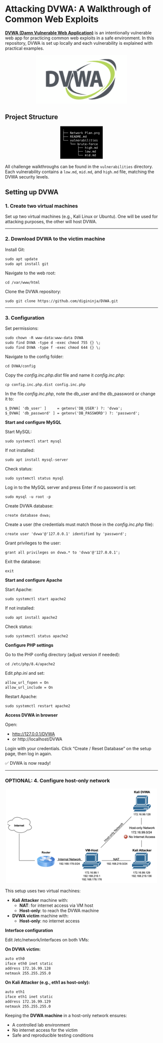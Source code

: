 # Attacking DVWA: A Walkthrough of Common Web Exploits

[**DVWA (Damn Vulnerable Web Application)**](https://github.com/digininja/DVWA) is an intentionally vulnerable web app for practicing common web exploits in a safe environment.
In this repository, DVWA is set up locally and each vulnerability is explained with practical examples.

<div align="center">
    <img src="https://github.com/j0wittmann/Attacking-DVWA/blob/main/DVWA.png" alt="DVWA Logo" width="300">
</div>

## Project Structure

<div align="center">
    <img src="https://github.com/j0wittmann/Attacking-DVWA/blob/main/project-structure.png" alt="Project Structure" width="140">
</div>

All challenge walkthroughs can be found in the `vulnerabilities` directory.  
Each vulnerability contains a `low.md`, `mid.md`, and `high.md` file, matching the DVWA security levels.

## Setting up DVWA

### 1. Create two virtual machines
Set up two virtual machines (e.g., Kali Linux or Ubuntu).
One will be used for attacking purposes, the other will host DVWA.

---

### 2. Download DVWA to the victim machine
Install Git:
```
sudo apt update
sudo apt install git
```

Navigate to the web root:
```
cd /var/www/html
```

Clone the DVWA repository:
```
sudo git clone https://github.com/digininja/DVWA.git
```

---

### 3. Configuration

Set permissions:
```
sudo chown -R www-data:www-data DVWA
sudo find DVWA -type d -exec chmod 755 {} \;
sudo find DVWA -type f -exec chmod 644 {} \;
```

Navigate to the config folder:
```
cd DVWA/config
```

Copy the _config.inc.php.dist_ file and name it _config.inc.php_:
```
cp config.inc.php.dist config.inc.php
```

In the file _config.inc.php_, note the db_user and the db_password or change it to:
```
$_DVWA[ 'db_user' ]     = getenv('DB_USER') ?: 'dvwa';
$_DVWA[ 'db_password' ] = getenv('DB_PASSWORD') ?: 'password';
```

**Start and configure MySQL**  

Start MySQL:
```
sudo systemctl start mysql
```

If not installed:
```
sudo apt install mysql-server
```

Check status:
```
sudo systemctl status mysql
```

Log in to the MySQL server and press Enter if no password is set:
```
sudo mysql -u root -p
```

Create DVWA database:
```
create database dvwa;
```

Create a user (the credentials must match those in the _config.inc.php_ file):
```
create user 'dvwa'@'127.0.0.1' identified by 'password';
```

Grant privileges to the user:
```
grant all privileges on dvwa.* to 'dvwa'@'127.0.0.1';
```

Exit the database:
```
exit
```

**Start and configure Apache**  

Start Apache:
```
sudo systemctl start apache2
```

If not installed:
```
sudo apt install apache2
```

Check status:
```
sudo systemctl status apache2
```

**Configure PHP settings**  

Go to the PHP config directory (adjust version if needed):
```
cd /etc/php/8.4/apache2
```

Edit _php.ini_ and set:
```
allow_url_fopen = On
allow_url_include = On
```

Restart Apache:
```
sudo systemctl restart apache2
```

**Access DVWA in browser**  

Open:
- http://127.0.0.1/DVWA
- or http://localhost/DVWA

Login with your credentials.
Click “Create / Reset Database” on the setup page, then log in again.

✅ DVWA is now ready!

---

### OPTIONAL: 4. Configure host-only network

<div align="center">
    <img src="https://github.com/j0wittmann/Attacking-DVWA/blob/main/Network%20Plan.png" alt="Network Plan" width="500">
</div>

This setup uses two virtual machines:
- **Kali Attacker** machine with:
  - **NAT**: for internet access via VM host
  - **Host-only**: to reach the DVWA machine
- **DVWA victim** machine with:
  - **Host-only**: no internet access
 
**Interface configuration**

Edit /etc/network/interfaces on both VMs:  

**On DVWA victim:**
```
auto eth0
iface eth0 inet static
address 172.16.99.128
netmask 255.255.255.0
```

**On Kali Attacker (e.g., eth1 as host-only):**
```
auto eth1
iface eth1 inet static
address 172.16.99.129
netmask 255.255.255.0
```

Keeping the **DVWA machine** in a host-only network ensures:
- A controlled lab environment
- No internet access for the victim
- Safe and reproducible testing conditions
